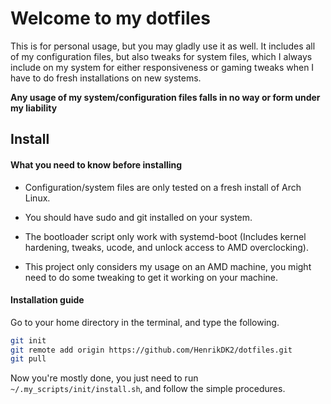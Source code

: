 # Welcome to my dotfiles

This is for personal usage, but you may gladly use it as well. It includes all of my configuration files, but also tweaks for system files, which I always include on my system for either responsiveness or gaming tweaks when I have to do fresh installations on new systems.

**Any usage of my system/configuration files falls in no way or form under my liability**

## Install

#### What you need to know before installing

- Configuration/system files are only tested on a fresh install of Arch Linux.

- You should have sudo and git installed on your system.

- The bootloader script only work with systemd-boot (Includes kernel hardening, tweaks, ucode, and unlock access to AMD overclocking).

- This project only considers my usage on an AMD machine, you might need to do some tweaking to get it working on your machine.

#### Installation guide

Go to your home directory in the terminal, and type the following.

```bash
git init
git remote add origin https://github.com/HenrikDK2/dotfiles.git
git pull
```

Now you're mostly done, you just need to run `~/.my_scripts/init/install.sh`, and follow the simple procedures.
